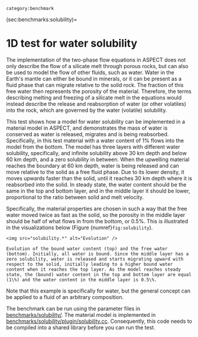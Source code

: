 ```{tags}
category:benchmark
```

(sec:benchmarks:solubility)=
# 1D test for water solubility

The implementation of the two-phase flow equations in ASPECT does not only describe
the flow of a silicate melt through porous rocks, but can also be used to model the
flow of other fluids, such as water. Water in the Earth's mantle can either be bound
in minerals, or it can be present as a fluid phase that can migrate relative to the
solid rock. The fraction of this free water then represents the porosity of the
material. Therefore, the terms describing melting and freezing of a silicate melt
in the equations would instead describe the release and reabsorption of water
(or other volatiles) into the rock, which are governed by the water (volatile) solubility.

This test shows how a model for water solubility can be implemented in a material
model in ASPECT, and demonstrates the mass of water is conserved as water is released,
migrates and is being reabsorbed. Specifically, in this test material with a water
content of 1\% flows into the model from the bottom. The model has three layers with
different water solubility, specifically, and infinite solubility above 30 km depth
and below 60 km depth, and a zero solubility in between. When the upwelling material
reaches the boundary at 60 km depth, water is being released and can move relative to
the solid as a free fluid phase. Due to its lower density, it moves upwards faster than
the solid, until it reaches 30 km depth where it is reabsorbed into the solid. In
steady state, the water content should be the same in the top and bottom layer, and in
the middle layer it should be lower, proportional to the ratio between solid and melt
velocity.

Specifically, the material properties are chosen in such a way that the free water
moved twice as fast as the solid, so the porosity in the middle layer should be half
of what flows in from the bottom, or 0.5\%. This is illustrated in the visualizations
below (Figure {numref}`fig:solubility`).

```{figure-md} fig:solubility
<img src="solubility.*" alt="Evolution" />

Evolution of the bound water content (top) and the free water (bottom). Initially, all water is bound. Since the middle layer has a zero solubility, water is released and starts migrating upward with respect to the solid, initially leading to a higher bound water content when it reaches the top layer. As the model reaches steady state, the (bound) water content in the top and bottom layer are equal (1\%) and the water content in the middle layer is 0.5\%.
```
Note that this example is specifically for water, but the general concept can be applied
to a fluid of an arbitrary composition.

The benchmark can be run using the parameter files in
[benchmarks/solubility/](https://github.com/geodynamics/aspect/blob/main/benchmarks/solubility).
The material model is implemented in [benchmarks/solubility/plugin/solubility.cc](https://github.com/geodynamics/aspect/blob/main/benchmarks/solubility/plugin/solubility.cc). Consequently, this code needs to be compiled into a shared library before you can run the test.


``` {literalinclude} ../solubility.prm
```
